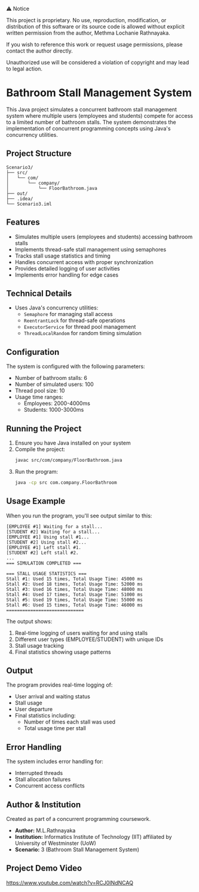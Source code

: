 ⚠ Notice

This project is proprietary. No use, reproduction, modification, or distribution of this software or its source code is allowed without explicit written permission from the author, Methma Lochanie Rathnayaka.

If you wish to reference this work or request usage permissions, please contact the author directly.

Unauthorized use will be considered a violation of copyright and may lead to legal action.

# Bathroom Stall Management System

This Java project simulates a concurrent bathroom stall management system where multiple users (employees and students) compete for access to a limited number of bathroom stalls. The system demonstrates the implementation of concurrent programming concepts using Java's concurrency utilities.

## Project Structure

```
Scenario3/
├── src/
│   └── com/
│       └── company/
│           └── FloorBathroom.java
├── out/
├── .idea/
└── Scenario3.iml
```

## Features

- Simulates multiple users (employees and students) accessing bathroom stalls
- Implements thread-safe stall management using semaphores
- Tracks stall usage statistics and timing
- Handles concurrent access with proper synchronization
- Provides detailed logging of user activities
- Implements error handling for edge cases

## Technical Details

- Uses Java's concurrency utilities:
  - `Semaphore` for managing stall access
  - `ReentrantLock` for thread-safe operations
  - `ExecutorService` for thread pool management
  - `ThreadLocalRandom` for random timing simulation

## Configuration

The system is configured with the following parameters:
- Number of bathroom stalls: 6
- Number of simulated users: 100
- Thread pool size: 10
- Usage time ranges:
  - Employees: 2000-4000ms
  - Students: 1000-3000ms

## Running the Project

1. Ensure you have Java installed on your system
2. Compile the project:
   ```bash
   javac src/com/company/FloorBathroom.java
   ```
3. Run the program:
   ```bash
   java -cp src com.company.FloorBathroom
   ```

## Usage Example

When you run the program, you'll see output similar to this:

```
[EMPLOYEE #1] Waiting for a stall...
[STUDENT #2] Waiting for a stall...
[EMPLOYEE #1] Using stall #1...
[STUDENT #2] Using stall #2...
[EMPLOYEE #1] Left stall #1.
[STUDENT #2] Left stall #2.
...
=== SIMULATION COMPLETED ===

=== STALL USAGE STATISTICS ===
Stall #1: Used 15 times, Total Usage Time: 45000 ms
Stall #2: Used 18 times, Total Usage Time: 52000 ms
Stall #3: Used 16 times, Total Usage Time: 48000 ms
Stall #4: Used 17 times, Total Usage Time: 51000 ms
Stall #5: Used 19 times, Total Usage Time: 55000 ms
Stall #6: Used 15 times, Total Usage Time: 46000 ms
=============================
```

The output shows:
1. Real-time logging of users waiting for and using stalls
2. Different user types (EMPLOYEE/STUDENT) with unique IDs
3. Stall usage tracking
4. Final statistics showing usage patterns

## Output

The program provides real-time logging of:
- User arrival and waiting status
- Stall usage
- User departure
- Final statistics including:
  - Number of times each stall was used
  - Total usage time per stall

## Error Handling

The system includes error handling for:
- Interrupted threads
- Stall allocation failures
- Concurrent access conflicts

## Author & Institution
Created as part of a concurrent programming coursework.
- **Author:** M.L.Rathnayaka
- **Institution:** Informatics Institute of Technology (IIT) affiliated by University of Westminster (UoW)
- **Scenario:** 3 (Bathroom Stall Management System)

## Project Demo Video

https://www.youtube.com/watch?v=RCJ0INdNCAQ
